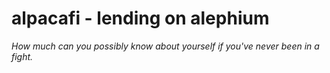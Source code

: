 # alpacafi - lending on alephium
<i> How much can you possibly know about yourself if you've never been in a fight. </i>



